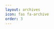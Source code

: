 ```yaml
---
layout: archives
icon: fas fa-archive
order: 3
---
```

<!DOCTYPE html>
<html lang="en">
<head>
    <meta charset="UTF-8">
    <meta name="viewport" content="width=device-width, initial-scale=1.0">
    <title>About Me</title>
    <style>
        * {
            margin: 0;
            padding: 0;
            box-sizing: border-box;
        }

        body {
            font-family: 'Segoe UI', Tahoma, Geneva, Verdana, sans-serif;
            line-height: 1.6;
            color: #333;
            background: linear-gradient(135deg, #547159 0%, #3a4e3f 100%);
            min-height: 100vh;
            padding: 20px;
        }

        .container {
            max-width: 1200px;
            margin: 0 auto;
            background: rgba(255, 255, 255, 0.95);
            border-radius: 20px;
            padding: 40px;
            box-shadow: 0 20px 40px rgba(0, 0, 0, 0.1);
            backdrop-filter: blur(10px);
        }

        .profile-section {
            display: flex;
            align-items: stretch;
            gap: 40px;
            margin-bottom: 40px;
            flex-wrap: wrap;
        }

        .profile-picture {
            width: 250px;
            height: 250px;
            border-radius: 50%;
            object-fit: cover;
            border: 5px solid #fff;
            box-shadow: 0 10px 30px rgba(0, 0, 0, 0.2);
            flex-shrink: 0;
            background: linear-gradient(45deg, #547159, #3a4e3f);
            display: flex;
            align-items: center;
            justify-content: center;
            font-size: 64px;
            color: white;
            font-weight: bold;
        }

        .profile-info {
            flex: 1;
            min-width: 300px;
            display: flex;
            flex-direction: column;
            justify-content: center;
        }

        .name {
            font-size: 2.8em;
            font-weight: 700;
            color: #2c3e50;
            margin-bottom: 10px;
            background: linear-gradient(45deg, #547159, #3a4e3f);
            -webkit-background-clip: text;
            -webkit-text-fill-color: transparent;
            background-clip: text;
        }

        .position {
            font-size: 1.4em;
            color: #7f8c8d;
            margin-bottom: 25px;
            font-weight: 300;
        }

        .links {
            display: flex;
            gap: 20px;
            margin-bottom: 0;
            flex-wrap: wrap;
        }

        .link {
            width: 50px;
            height: 50px;
            background: linear-gradient(45deg, #547159, #3a4e3f);
            color: white;
            text-decoration: none;
            border-radius: 50%;
            display: flex;
            align-items: center;
            justify-content: center;
            font-size: 20px;
            transition: all 0.3s ease;
            box-shadow: 0 4px 15px rgba(84, 113, 89, 0.3);
            position: relative;
        }

        .link:hover {
            transform: translateY(-3px);
            box-shadow: 0 6px 20px rgba(84, 113, 89, 0.4);
        }

        .link::after {
            content: attr(data-tooltip);
            position: absolute;
            bottom: -35px;
            left: 50%;
            transform: translateX(-50%);
            background: rgba(0, 0, 0, 0.8);
            color: white;
            padding: 5px 10px;
            border-radius: 4px;
            font-size: 12px;
            white-space: nowrap;
            opacity: 0;
            visibility: hidden;
            transition: all 0.3s ease;
        }

        .link:hover::after {
            opacity: 1;
            visibility: visible;
        }

        .about-text {
            background: rgba(255, 255, 255, 0.7);
            padding: 30px;
            border-radius: 15px;
            font-size: 1.1em;
            line-height: 1.8;
            border-left: 4px solid #547159;
        }

        .skills {
            margin-top: 40px;
            background: rgba(255, 255, 255, 0.1);
            padding: 30px;
            border-radius: 20px;
            backdrop-filter: blur(10px);
        }

        .skills h3 {
            color: #2c3e50;
            margin-bottom: 25px;
            font-size: 1.6em;
            text-align: center;
            position: relative;
        }

        .skills h3::after {
            content: '';
            position: absolute;
            bottom: -10px;
            left: 50%;
            transform: translateX(-50%);
            width: 80px;
            height: 3px;
            background: linear-gradient(45deg, #547159, #3a4e3f);
            border-radius: 2px;
        }

        .skill-categories {
            display: grid;
            grid-template-columns: repeat(auto-fit, minmax(250px, 1fr));
            gap: 25px;
            margin-top: 30px;
        }

        .skill-category {
            background: rgba(255, 255, 255, 0.9);
            padding: 20px;
            border-radius: 15px;
            box-shadow: 0 5px 15px rgba(0, 0, 0, 0.1);
            transition: transform 0.3s ease;
        }

        .skill-category:hover {
            transform: translateY(-5px);
        }

        .skill-category h4 {
            color: #547159;
            margin-bottom: 15px;
            font-size: 1.2em;
            display: flex;
            align-items: center;
            gap: 10px;
        }

        .skill-category-icon {
            width: 24px;
            height: 24px;
            background: linear-gradient(45deg, #547159, #3a4e3f);
            border-radius: 50%;
            display: flex;
            align-items: center;
            justify-content: center;
            color: white;
            font-size: 12px;
            font-weight: bold;
        }

        .skill-bars {
            display: flex;
            flex-direction: column;
            gap: 12px;
        }

        .skill-bar {
            display: flex;
            justify-content: space-between;
            align-items: center;
            margin-bottom: 8px;
        }

        .skill-name {
            font-weight: 500;
            color: #2c3e50;
            font-size: 0.9em;
        }

        .skill-level {
            display: flex;
            gap: 3px;
        }

        .skill-dot {
            width: 8px;
            height: 8px;
            border-radius: 50%;
            background: #e0e0e0;
            transition: all 0.3s ease;
        }

        .skill-dot.filled {
            background: linear-gradient(45deg, #547159, #3a4e3f);
            transform: scale(1.1);
        }

        .skill-tag {
            background: rgba(84, 113, 89, 0.1);
            color: #547159;
            padding: 8px 15px;
            border-radius: 20px;
            font-size: 0.9em;
            font-weight: 500;
            border: 1px solid rgba(84, 113, 89, 0.3);
        }

        @media (max-width: 768px) {
            .profile-section {
                flex-direction: column;
                text-align: center;
            }
            
            .container {
                padding: 20px;
            }
            
            .name {
                font-size: 2em;
            }
            
            .links {
                justify-content: center;
            }
        }
    </style>
</head>
<body>
    <div class="container">
        <div class="profile-section">
            <div class="profile-picture">
                <!-- Replace with your actual image -->
                <!-- <img src="your-profile-picture.jpg" alt="Profile Picture" class="profile-picture"> -->
                JD
            </div>
            
            <div class="profile-info">
                <h1 class="name">John Doe</h1>
                <p class="position">Full Stack Developer & UI/UX Designer</p>
                
                <div class="links">
                    <a href="https://github.com/johndoe" class="link" data-tooltip="GitHub">
                        <svg width="20" height="20" viewBox="0 0 24 24" fill="currentColor">
                            <path d="M12 0C5.37 0 0 5.37 0 12c0 5.31 3.435 9.795 8.205 11.385.6.105.825-.255.825-.57 0-.285-.015-1.23-.015-2.235-3.015.555-3.795-.735-4.035-1.41-.135-.345-.72-1.41-1.23-1.695-.42-.225-1.02-.78-.015-.795.945-.015 1.62.87 1.845 1.23 1.08 1.815 2.805 1.305 3.495.99.105-.78.42-1.305.765-1.605-2.67-.3-5.46-1.335-5.46-5.925 0-1.305.465-2.385 1.23-3.225-.12-.3-.54-1.53.12-3.18 0 0 1.005-.315 3.3 1.23.96-.27 1.98-.405 3-.405s2.04.135 3 .405c2.295-1.56 3.3-1.23 3.3-1.23.66 1.65.24 2.88.12 3.18.765.84 1.23 1.905 1.23 3.225 0 4.605-2.805 5.625-5.475 5.925.435.375.81 1.095.81 2.22 0 1.605-.015 2.895-.015 3.3 0 .315.225.69.825.57A12.02 12.02 0 0024 12c0-6.63-5.37-12-12-12z"/>
                        </svg>
                    </a>
                    <a href="https://linkedin.com/in/johndoe" class="link" data-tooltip="LinkedIn">
                        <svg width="20" height="20" viewBox="0 0 24 24" fill="currentColor">
                            <path d="M20.447 20.452h-3.554v-5.569c0-1.328-.027-3.037-1.852-3.037-1.853 0-2.136 1.445-2.136 2.939v5.667H9.351V9h3.414v1.561h.046c.477-.9 1.637-1.85 3.37-1.85 3.601 0 4.267 2.37 4.267 5.455v6.286zM5.337 7.433c-1.144 0-2.063-.926-2.063-2.065 0-1.138.92-2.063 2.063-2.063 1.14 0 2.064.925 2.064 2.063 0 1.139-.925 2.065-2.064 2.065zm1.782 13.019H3.555V9h3.564v11.452zM22.225 0H1.771C.792 0 0 .774 0 1.729v20.542C0 23.227.792 24 1.771 24h20.451C23.2 24 24 23.227 24 22.271V1.729C24 .774 23.2 0 22.222 0h.003z"/>
                        </svg>
                    </a>
                    <a href="https://scholar.google.com/citations?user=johndoe" class="link" data-tooltip="Google Scholar">
                        <svg width="20" height="20" viewBox="0 0 24 24" fill="currentColor">
                            <path d="M5.242 13.769L0 9.5 12 0l12 9.5-5.242 4.269C17.548 11.249 14.978 9.5 12 9.5c-2.977 0-5.548 1.748-6.758 4.269zM12 10a7 7 0 1 0 0 14 7 7 0 0 0 0-14z"/>
                        </svg>
                    </a>
                    <a href="mailto:john@example.com" class="link" data-tooltip="Email">
                        <svg width="20" height="20" viewBox="0 0 24 24" fill="currentColor">
                            <path d="M20 4H4c-1.1 0-1.99.9-1.99 2L2 18c0 1.1.9 2 2 2h16c1.1 0 2-.9 2-2V6c0-1.1-.9-2-2-2zm0 4l-8 5-8-5V6l8 5 8-5v2z"/>
                        </svg>
                    </a>
                    <a href="/cv.pdf" class="link" data-tooltip="Download CV">
                        <svg width="20" height="20" viewBox="0 0 24 24" fill="currentColor">
                            <path d="M14,2H6A2,2 0 0,0 4,4V20A2,2 0 0,0 6,22H18A2,2 0 0,0 20,20V8L14,2M18,20H6V4H13V9H18V20Z"/>
                        </svg>
                    </a>
                </div>
            </div>
        </div>
        
        <div class="about-text">
            <p>Hello! I'm a passionate full-stack developer with over 5 years of experience creating beautiful, functional web applications. I love turning complex problems into simple, elegant solutions that users enjoy interacting with.</p>
            
            <p>When I'm not coding, you can find me exploring new technologies, contributing to open-source projects, or enjoying a good cup of coffee while reading about the latest trends in web development. I believe in writing clean, maintainable code and creating user experiences that make a difference.</p>
            
            <p>I'm always open to new opportunities and interesting projects. Feel free to reach out if you'd like to collaborate or just chat about technology!</p>
        </div>
        
        <div class="skills">
            <h3>Skills & Technologies</h3>
            <div class="skill-tags">
                <span class="skill-tag">JavaScript</span>
                <span class="skill-tag">React</span>
                <span class="skill-tag">Node.js</span>
                <span class="skill-tag">Python</span>
                <span class="skill-tag">HTML/CSS</span>
                <span class="skill-tag">MongoDB</span>
                <span class="skill-tag">Git</span>
                <span class="skill-tag">Figma</span>
            </div>
        </div>
    </div>
</body>
</html>